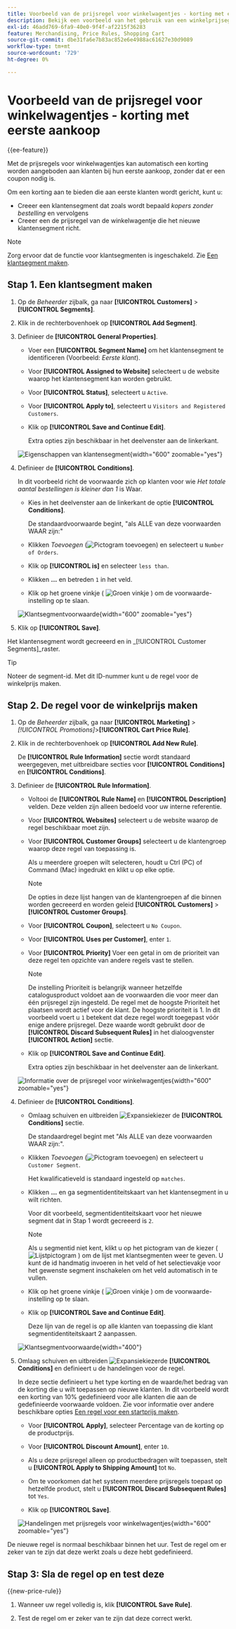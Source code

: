 ```yaml
---
title: Voorbeeld van de prijsregel voor winkelwagentjes - korting met eerste aankoop
description: Bekijk een voorbeeld van het gebruik van een winkelprijsegel om klanten die voor het eerst een korting willen aanbieden.
exl-id: 46add769-6fa9-40e0-9f4f-af2215f36283
feature: Merchandising, Price Rules, Shopping Cart
source-git-commit: dbe31fa6e7b83ac852e6e4988ac61627e30d9089
workflow-type: tm+mt
source-wordcount: '729'
ht-degree: 0%

---
```


# Voorbeeld van de prijsregel voor winkelwagentjes - korting met eerste aankoop

{{ee-feature}}

Met de prijsregels voor winkelwagentjes kan automatisch een korting worden aangeboden aan klanten bij hun eerste aankoop, zonder dat er een coupon nodig is.

Om een korting aan te bieden die aan eerste klanten wordt gericht, kunt u:

- Creeer een klantensegment dat zoals wordt bepaald _kopers zonder bestelling_ en vervolgens
- Creeer een de prijsregel van de winkelwagentje die het nieuwe klantensegment richt.

>[!NOTE]
>
>Zorg ervoor dat de functie voor klantsegmenten is ingeschakeld. Zie [Een klantsegment maken](../customers/customer-segment-create.md).

## Stap 1. Een klantsegment maken

1. Op de _Beheerder_ zijbalk, ga naar **[!UICONTROL Customers]** > **[!UICONTROL Segments]**.

1. Klik in de rechterbovenhoek op **[!UICONTROL Add Segment]**.

1. Definieer de **[!UICONTROL General Properties]**.

   - Voer een **[!UICONTROL Segment Name]** om het klantensegment te identificeren (Voorbeeld: _Eerste klant_).

   - Voor **[!UICONTROL Assigned to Website]** selecteert u de website waarop het klantensegment kan worden gebruikt.

   - Voor **[!UICONTROL Status]**, selecteert u `Active`.

   - Voor **[!UICONTROL Apply to]**, selecteert u `Visitors and Registered Customers`.

   - Klik op **[!UICONTROL Save and Continue Edit]**.

     Extra opties zijn beschikbaar in het deelvenster aan de linkerkant.

   ![Eigenschappen van klantensegment](./assets/customer-segment-first-time.png){width="600" zoomable="yes"}

1. Definieer de **[!UICONTROL Conditions]**.

   In dit voorbeeld richt de voorwaarde zich op klanten voor wie _Het totale aantal bestellingen is kleiner dan 1_ is Waar.

   - Kies in het deelvenster aan de linkerkant de optie **[!UICONTROL Conditions]**.

     De standaardvoorwaarde begint, &quot;als ALLE van deze voorwaarden WAAR zijn:&quot;

   - Klikken _Toevoegen_ (![Pictogram toevoegen](../assets/icon-add-green-circle.png)) en selecteert u `Number of Orders`.

   - Klik op **[!UICONTROL is]** en selecteer `less than`.

   - Klikken **...** en betreden `1` in het veld.

   - Klik op het groene vinkje ( ![Groen vinkje](../assets/icon-checkmark-green-circle.png) ) om de voorwaarde-instelling op te slaan.

   ![Klantsegmentvoorwaarde](./assets/customer-segment-first-time-condition.png){width="600" zoomable="yes"}

1. Klik op **[!UICONTROL Save]**.

Het klantensegment wordt gecreeerd en in _[!UICONTROL Customer Segments]_raster.

>[!TIP]
>
>Noteer de segment-id. Met dit ID-nummer kunt u de regel voor de winkelprijs maken.

## Stap 2. De regel voor de winkelprijs maken

1. Op de _Beheerder_ zijbalk, ga naar **[!UICONTROL Marketing]** > _[!UICONTROL Promotions]_>**[!UICONTROL Cart Price Rule]**.

1. Klik in de rechterbovenhoek op **[!UICONTROL Add New Rule]**.

   De **[!UICONTROL Rule Information]** sectie wordt standaard weergegeven, met uitbreidbare secties voor **[!UICONTROL Conditions]** en **[!UICONTROL Conditions]**.

1. Definieer de **[!UICONTROL Rule Information]**.

   - Voltooi de **[!UICONTROL Rule Name]** en **[!UICONTROL Description]** velden. Deze velden zijn alleen bedoeld voor uw interne referentie.

   - Voor **[!UICONTROL Websites]** selecteert u de website waarop de regel beschikbaar moet zijn.

   - Voor **[!UICONTROL Customer Groups]** selecteert u de klantengroep waarop deze regel van toepassing is.

     Als u meerdere groepen wilt selecteren, houdt u Ctrl (PC) of Command (Mac) ingedrukt en klikt u op elke optie.

     >[!NOTE]
     >
     >De opties in deze lijst hangen van de klantengroepen af die binnen worden gecreeerd en worden geleid **[!UICONTROL Customers]** > **[!UICONTROL Customer Groups]**.

   - Voor **[!UICONTROL Coupon]**, selecteert u `No Coupon`.

   - Voor **[!UICONTROL Uses per Customer]**, enter `1`.

   - Voor **[!UICONTROL Priority]** Voer een getal in om de prioriteit van deze regel ten opzichte van andere regels vast te stellen.

     >[!NOTE]
     >
     >De instelling Prioriteit is belangrijk wanneer hetzelfde catalogusproduct voldoet aan de voorwaarden die voor meer dan één prijsregel zijn ingesteld. De regel met de hoogste Prioriteit het plaatsen wordt actief voor de klant. De hoogste prioriteit is 1. In dit voorbeeld voert u `1` betekent dat deze regel wordt toegepast vóór enige andere prijsregel. Deze waarde wordt gebruikt door de **[!UICONTROL Discard Subsequent Rules]** in het dialoogvenster **[!UICONTROL Action]** sectie.

   - Klik op **[!UICONTROL Save and Continue Edit]**.

     Extra opties zijn beschikbaar in het deelvenster aan de linkerkant.

   ![Informatie over de prijsregel voor winkelwagentjes](./assets/rule-information-first-time.png){width="600" zoomable="yes"}

1. Definieer de **[!UICONTROL Conditions]**.

   - Omlaag schuiven en uitbreiden ![Expansiekiezer](../assets/icon-display-expand.png) de **[!UICONTROL Conditions]** sectie.

     De standaardregel begint met &quot;Als ALLE van deze voorwaarden WAAR zijn:&quot;.

   - Klikken _Toevoegen_ (![Pictogram toevoegen](../assets/icon-add-green-circle.png)) en selecteert u `Customer Segment`.

     Het kwalificatieveld is standaard ingesteld op `matches`.

   - Klikken **...** en ga segmentidentiteitskaart van het klantensegment in u wilt richten.

     Voor dit voorbeeld, segmentidentiteitskaart voor het nieuwe segment dat in Stap 1 wordt gecreeerd is `2`.

     >[!NOTE]
     >
     >Als u segmentid niet kent, klikt u op het pictogram van de kiezer ( ![Lijstpictogram](../assets/icon-list-chooser.png) ) om de lijst met klantsegmenten weer te geven. U kunt de id handmatig invoeren in het veld of het selectievakje voor het gewenste segment inschakelen om het veld automatisch in te vullen.

   - Klik op het groene vinkje ( ![Groen vinkje](../assets/icon-checkmark-green-circle.png) ) om de voorwaarde-instelling op te slaan.

   - Klik op **[!UICONTROL Save and Continue Edit]**.

     Deze lijn van de regel is op alle klanten van toepassing die klant segmentidentiteitskaart 2 aanpassen.

   ![Klantsegmentvoorwaarde](./assets/customer-segment-matches.png){width="400"}

1. Omlaag schuiven en uitbreiden ![Expansiekiezer](../assets/icon-display-expand.png)de **[!UICONTROL Conditions]** en definieert u de handelingen voor de regel.

   In deze sectie definieert u het type korting en de waarde/het bedrag van de korting die u wilt toepassen op nieuwe klanten. In dit voorbeeld wordt een korting van 10% gedefinieerd voor alle klanten die aan de gedefinieerde voorwaarde voldoen. Zie voor informatie over andere beschikbare opties [Een regel voor een startprijs maken](price-rules-cart-create.md).

   - Voor **[!UICONTROL Apply]**, selecteer Percentage van de korting op de productprijs.

   - Voor **[!UICONTROL Discount Amount]**, enter `10`.

   - Als u deze prijsregel alleen op productbedragen wilt toepassen, stelt u **[!UICONTROL Apply to Shipping Amount]** tot `No`.

   - Om te voorkomen dat het systeem meerdere prijsregels toepast op hetzelfde product, stelt u **[!UICONTROL Discard Subsequent Rules]** tot `Yes`.

   - Klik op **[!UICONTROL Save]**.

   ![Handelingen met prijsregels voor winkelwagentjes](./assets/actions-first-time.png){width="600" zoomable="yes"}

De nieuwe regel is normaal beschikbaar binnen het uur. Test de regel om er zeker van te zijn dat deze werkt zoals u deze hebt gedefinieerd.

## Stap 3: Sla de regel op en test deze

{{new-price-rule}}

1. Wanneer uw regel volledig is, klik **[!UICONTROL Save Rule]**.

1. Test de regel om er zeker van te zijn dat deze correct werkt.

